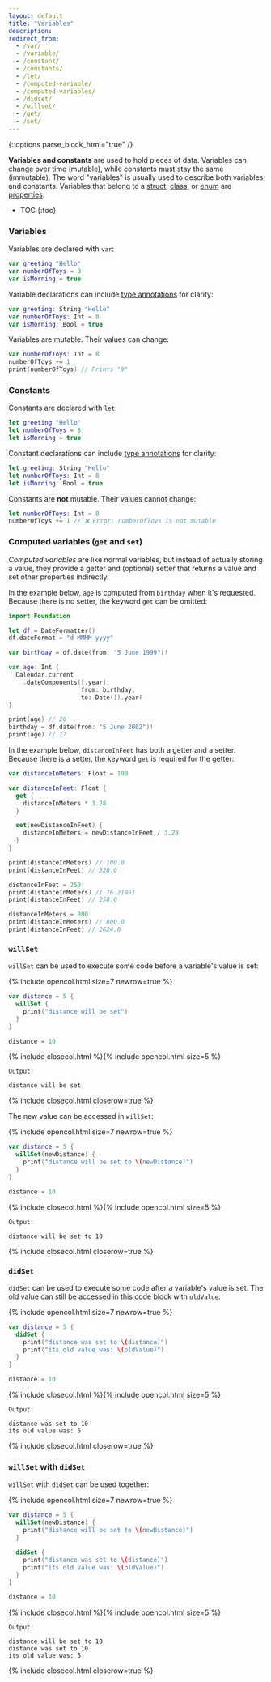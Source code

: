 ```yaml
---
layout: default
title: "Variables"
description: 
redirect_from:
  - /var/
  - /variable/
  - /constant/
  - /constants/
  - /let/
  - /computed-variable/
  - /computed-variables/
  - /didset/
  - /willset/
  - /get/
  - /set/
---
```

{::options parse_block_html="true" /}

**Variables and constants** are used to hold pieces of data. Variables can change over time (mutable), while constants must stay the same (immutable). The word "variables" is usually used to describe both variables and constants. Variables that belong to a [struct](/structs-and-classes), [class](/structs-and-classes), or [enum](/enums) are [properties](/properties).

* TOC
{:toc}

### Variables

Variables are declared with `var`:

```swift
var greeting "Hello"
var numberOfToys = 8
var isMorning = true
```

Variable declarations can include [type annotations](/type-annotations) for clarity:

```swift
var greeting: String "Hello"
var numberOfToys: Int = 8
var isMorning: Bool = true
```

Variables are mutable. Their values can change:

```swift
var numberOfToys: Int = 8
numberOfToys += 1
print(numberOfToys) // Prints "9"
```

### Constants

Constants are declared with `let`:

```swift
let greeting "Hello"
let numberOfToys = 8
let isMorning = true
```

Constant declarations can include [type annotations](/type-annotations) for clarity:

```swift
let greeting: String "Hello"
let numberOfToys: Int = 8
let isMorning: Bool = true
```

Constants are **not** mutable. Their values cannot change:

```swift
let numberOfToys: Int = 8
numberOfToys += 1 // ❌ Error: numberOfToys is not mutable
```

### Computed variables (`get` and `set`)

_Computed variables_ are like normal variables, but instead of actually storing a value, they provide a getter and (optional) setter that returns a value and set other properties indirectly.

In the example below, `age` is computed from `birthday` when it's requested. Because there is no setter, the keyword `get` can be omitted:

```swift
import Foundation

let df = DateFormatter()
df.dateFormat = "d MMMM yyyy"

var birthday = df.date(from: "5 June 1999")!

var age: Int {
  Calendar.current
    .dateComponents([.year],
                    from: birthday,
                    to: Date()).year!
}

print(age) // 20
birthday = df.date(from: "5 June 2002")!
print(age) // 17
```

In the example below, `distanceInFeet` has both a getter and a setter. Because there is a setter, the keyword `get` is required for the getter:

```swift
var distanceInMeters: Float = 100

var distanceInFeet: Float {
  get {
    distanceInMeters * 3.28
  }

  set(newDistanceInFeet) {
    distanceInMeters = newDistanceInFeet / 3.28
  }
}

print(distanceInMeters) // 100.0
print(distanceInFeet) // 328.0

distanceInFeet = 250
print(distanceInMeters) // 76.21951
print(distanceInFeet) // 250.0

distanceInMeters = 800
print(distanceInMeters) // 800.0
print(distanceInFeet) // 2624.0
```

### `willSet`

`willSet` can be used to execute some code before a variable's value is set:

{% include opencol.html size=7 newrow=true %}

```swift
var distance = 5 {
  willSet {
    print("distance will be set")
  }
}

distance = 10
```

{% include closecol.html %}{% include opencol.html size=5 %}

```
Output:

distance will be set
```

{% include closecol.html closerow=true %}

The new value can be accessed in `willSet`:

{% include opencol.html size=7 newrow=true %}

```swift
var distance = 5 {
  willSet(newDistance) {
    print("distance will be set to \(newDistance)")
  }
}

distance = 10
```

{% include closecol.html %}{% include opencol.html size=5 %}

```
Output:

distance will be set to 10
```

{% include closecol.html closerow=true %}

### `didSet`

`didSet` can be used to execute some code after a variable's value is set. The old value can still be accessed in this code block with `oldValue`:

{% include opencol.html size=7 newrow=true %}

```swift
var distance = 5 {
  didSet {
    print("distance was set to \(distance)")
    print("its old value was: \(oldValue)")
  }
}

distance = 10
```

{% include closecol.html %}{% include opencol.html size=5 %}

```
Output:

distance was set to 10
its old value was: 5
```

{% include closecol.html closerow=true %}

### `willSet` with `didSet`

`willSet` with `didSet` can be used together:

{% include opencol.html size=7 newrow=true %}

```swift
var distance = 5 {
  willSet(newDistance) {
    print("distance will be set to \(newDistance)")
  }

  didSet {
    print("distance was set to \(distance)")
    print("its old value was: \(oldValue)")
  }
}

distance = 10
```

{% include closecol.html %}{% include opencol.html size=5 %}

```
Output:

distance will be set to 10
distance was set to 10
its old value was: 5
```

{% include closecol.html closerow=true %}
